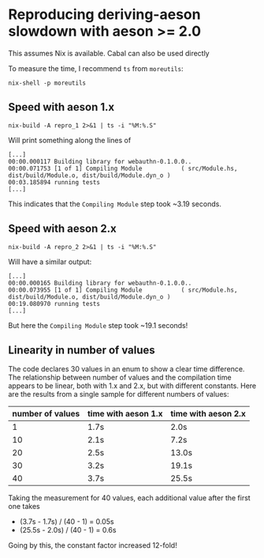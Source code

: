 # Reproducing deriving-aeson slowdown with aeson >= 2.0

This assumes Nix is available. Cabal can also be used directly

To measure the time, I recommend `ts` from `moreutils`:
```
nix-shell -p moreutils
```

## Speed with aeson 1.x
```
nix-build -A repro_1 2>&1 | ts -i "%M:%.S"
```

Will print something along the lines of
```
[...]
00:00.000117 Building library for webauthn-0.1.0.0..
00:00.071753 [1 of 1] Compiling Module           ( src/Module.hs, dist/build/Module.o, dist/build/Module.dyn_o )
00:03.185894 running tests
[...]
```

This indicates that the `Compiling Module` step took ~3.19 seconds.

## Speed with aeson 2.x
```
nix-build -A repro_2 2>&1 | ts -i "%M:%.S"
```

Will have a similar output:
```
[...]
00:00.000165 Building library for webauthn-0.1.0.0..
00:00.073955 [1 of 1] Compiling Module           ( src/Module.hs, dist/build/Module.o, dist/build/Module.dyn_o )
00:19.080970 running tests
[...]
```

But here the `Compiling Module` step took ~19.1 seconds!

## Linearity in number of values

The code declares 30 values in an enum to show a clear time difference. The relationship between number of values and the compilation time appears to be linear, both with 1.x and 2.x, but with different constants. Here are the results from a single sample for different numbers of values:

| number of values | time with aeson 1.x | time with aeson 2.x |
| --- | --- | --- |
| 1 | 1.7s | 2.0s |
| 10 | 2.1s | 7.2s |
| 20 | 2.5s | 13.0s |
| 30 | 3.2s | 19.1s |
| 40 | 3.7s | 25.5s |

Taking the measurement for 40 values, each additional value after the first one takes
- (3.7s - 1.7s) / (40 - 1) = 0.05s
- (25.5s - 2.0s) / (40 - 1) = 0.6s

Going by this, the constant factor increased 12-fold!
